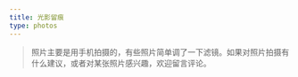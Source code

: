 ```yaml
---
title: 光影留痕
type: photos
---
```


<!-- CSS Code -->
<style>
.MyGrid{width:100%;max-width:1040px;margin:0 auto;text-align:center}.card{overflow:hidden;transition:.3s ease-in-out;border-radius:8px;background-color:#efefef;padding:1.4px}.ImageInCard img{padding:0;border-radius:8px}
@media(prefers-color-scheme:dark){.card{background-color:#333;}}
</style>
<!-- CSS Code End -->

> 照片主要是用手机拍摄的，有些照片简单调了一下滤镜。如果对照片拍摄有什么建议，或者对某张照片感兴趣，欢迎留言评论。

<div class="MyGrid"></div>
